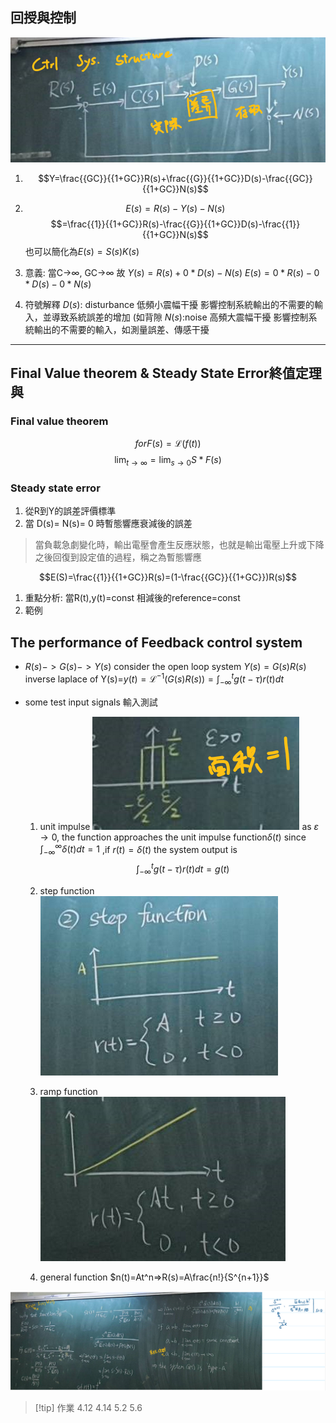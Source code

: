 ## 回授與控制

![image.png|475](https://raw.githubusercontent.com/laudantstolam/imagesource/main/202304250622567.png)

1. $$Y=\frac{{GC}}{{1+GC}}R(s)+\frac{{G}}{{1+GC}}D(s)-\frac{{GC}}{{1+GC}}N(s)$$
1. $$E(s)=R(s)-Y(s)-N(s)$$
$$=\frac{{1}}{{1+GC}}R(s)-\frac{{G}}{{1+GC}}D(s)-\frac{{1}}{{1+GC}}N(s)$$
也可以簡化為$E(s)=S(s)K(s)$


3. 意義:
	當C→∞, GC→∞
	故 $Y(s)=R(s)+0*D(s)-N(s)$
	  $E(s)=0*R(s)-0*D(s)-0*N(s)$

1. 符號解釋
	$D(s)$: disturbance 低頻小震幅干擾
		影響控制系統輸出的不需要的輸入，並導致系統誤差的增加 (如背隙
	$N(s)$:noise 高頻大震幅干擾
		影響控制系統輸出的不需要的輸入，如測量誤差、傳感干擾

---
## Final Value theorem & Steady State Error終值定理與

### Final value theorem

$$for F(s)=\mathscr{L}( f(t))$$
$$\lim_{t \to \infty}=\lim_{s \to 0} S*F(s)$$

### Steady state error
1. 從R到Y的誤差評價標準
1. 當 D(s)= N(s)= 0 時暫態響應衰減後的誤差
>	當負載急劇變化時，輸出電壓會產生反應狀態，也就是輸出電壓上升或下降之後回復到設定值的過程，稱之為暫態響應

$$E(S)=\frac{{1}}{{1+GC}}R(s)=(1-\frac{{GC}}{{1+GC}})R(s)$$
1. 重點分析: 當R(t),y(t)=const  相減後的reference=const
1. 範例


## The performance of Feedback control system

- $R(s)->G(s)->Y(s)$
consider the open loop system $Y(s)=G(s)R(s)$ 
inverse laplace of Y(s)=$y(t)=\mathscr{L^{-1}}(G(s)R(s))=\int^{t}_{-\infty}g(t-\tau)r(t)dt$

- some test input signals 輸入測試
	1. unit impulse
		![image.png](https://raw.githubusercontent.com/laudantstolam/imagesource/main/202304251033850.png)
		as $\varepsilon \to 0$, the function approaches the unit impulse function$\delta (t)$
		since $\int^{\infty}_{-\infty} \delta(t) dt=1$ ,if $r(t)=\delta (t)$ the system output is
		$$\int^{t}_{-\infty}g(t-\tau)r(t)dt=g(t)$$
	1. step function
		![image.png|305](https://raw.githubusercontent.com/laudantstolam/imagesource/main/202304251042656.png)

	1. ramp function
		![image.png|292](https://raw.githubusercontent.com/laudantstolam/imagesource/main/202304251042765.png)

	1. general function
		$n(t)=At^n=>R(s)=A\frac{n!}{S^{n+1}}$

![image.png|1100](https://raw.githubusercontent.com/laudantstolam/imagesource/main/202304251044483.png)

>[!tip] 作業
>4.12 4.14 5.2 5.6

